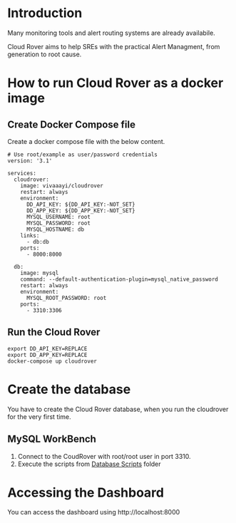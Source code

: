 # Introduction

Many monitoring tools and alert routing systems are already availabile.

Cloud Rover aims to help SREs with the practical Alert Managment, from generation to root cause.

# How to run Cloud Rover as a docker image

## Create Docker Compose file

Create a docker compose file with the below content. 

```
# Use root/example as user/password credentials
version: '3.1'

services:
  cloudrover:
    image: vivaaayi/cloudrover
    restart: always
    environment:
      DD_API_KEY: ${DD_API_KEY:-NOT_SET}
      DD_APP_KEY: ${DD_APP_KEY:-NOT_SET}
      MYSQL_USERNAME: root
      MYSQL_PASSWORD: root
      MYSQL_HOSTNAME: db
    links: 
      - db:db
    ports:
      - 8000:8000

  db:
    image: mysql
    command: --default-authentication-plugin=mysql_native_password
    restart: always
    environment:
      MYSQL_ROOT_PASSWORD: root
    ports:
      - 3310:3306
```

## Run the Cloud Rover

```
export DD_API_KEY=REPLACE
export DD_APP_KEY=REPLACE
docker-compose up cloudrover
```

# Create the database

You have to create the Cloud Rover database, when you run the cloudrover for the very first time.

## MySQL WorkBench
1. Connect to the CoudRover with root/root user in port 3310.
2. Execute the scripts from [Database Scripts](https://github.com/vivasaayi/cloudrover/tree/main/database-scripts) folder

# Accessing the Dashboard

You can access the dashboard using http://localhost:8000